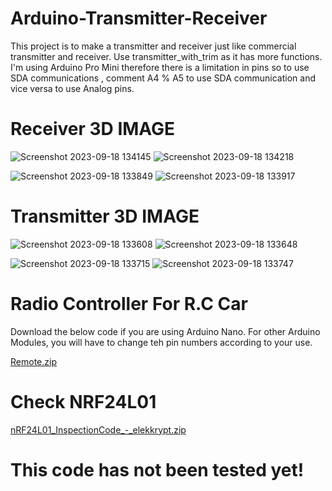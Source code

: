 # Arduino-Transmitter-Receiver

This project is to make a transmitter and receiver just like commercial transmitter and receiver.
Use transmitter_with_trim as it has more functions. I'm using Arduino Pro Mini therefore there is a limitation in pins so to use SDA communications , comment A4 % A5 to use SDA communication and vice versa to use Analog pins. 

# Receiver 3D IMAGE 

![Screenshot 2023-09-18 134145](https://github.com/HyperArx/Arduino-Transmitter-Receiver/assets/86643678/ea99f1ee-3162-425a-bd24-1693b3a2b001)
![Screenshot 2023-09-18 134218](https://github.com/HyperArx/Arduino-Transmitter-Receiver/assets/86643678/d91e2560-1855-461f-8238-2a0aa3840254)

![Screenshot 2023-09-18 133849](https://github.com/HyperArx/Arduino-Transmitter-Receiver/assets/86643678/028317d7-e2c3-4d8a-98c9-f3b1d13e1644)
![Screenshot 2023-09-18 133917](https://github.com/HyperArx/Arduino-Transmitter-Receiver/assets/86643678/2b8a5546-1c2a-4c96-98cb-bc6da7ae9cde)

# Transmitter 3D IMAGE 

![Screenshot 2023-09-18 133608](https://github.com/HyperArx/Arduino-Transmitter-Receiver/assets/86643678/1777a63e-7b49-465a-a2b8-a1fabc9be848)
![Screenshot 2023-09-18 133648](https://github.com/HyperArx/Arduino-Transmitter-Receiver/assets/86643678/bd1b8d34-d01f-4064-a3aa-88f128213253)

![Screenshot 2023-09-18 133715](https://github.com/HyperArx/Arduino-Transmitter-Receiver/assets/86643678/3c0b8628-505d-4a80-8b44-208bf762cb35)
![Screenshot 2023-09-18 133747](https://github.com/HyperArx/Arduino-Transmitter-Receiver/assets/86643678/3d6dc478-20d9-4829-97c0-83411b2b187b)

# Radio Controller For R.C Car

Download the below code if you are using Arduino Nano. For other Arduino Modules, you will have to change teh pin numbers according to your use.

[Remote.zip](https://github.com/HyperArx/Arduino-Transmitter-Receiver/files/7878967/Remote.zip) 

# Check NRF24L01

[nRF24L01_InspectionCode_-_elekkrypt.zip](https://github.com/HyperArx/Arduino-Transmitter-Receiver/files/7919641/nRF24L01_InspectionCode_-_elekkrypt.zip)


# This code has not been tested yet!

